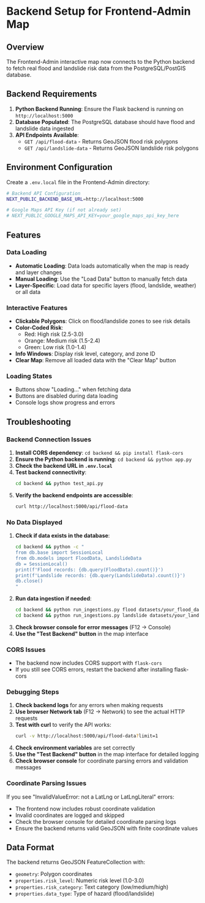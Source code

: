 # Backend Setup for Frontend-Admin Map

## Overview
The Frontend-Admin interactive map now connects to the Python backend to fetch real flood and landslide risk data from the PostgreSQL/PostGIS database.

## Backend Requirements

1. **Python Backend Running**: Ensure the Flask backend is running on `http://localhost:5000`
2. **Database Populated**: The PostgreSQL database should have flood and landslide data ingested
3. **API Endpoints Available**:
   - `GET /api/flood-data` - Returns GeoJSON flood risk polygons
   - `GET /api/landslide-data` - Returns GeoJSON landslide risk polygons

## Environment Configuration

Create a `.env.local` file in the Frontend-Admin directory:

```bash
# Backend API Configuration
NEXT_PUBLIC_BACKEND_BASE_URL=http://localhost:5000

# Google Maps API Key (if not already set)
# NEXT_PUBLIC_GOOGLE_MAPS_API_KEY=your_google_maps_api_key_here
```

## Features

### Data Loading
- **Automatic Loading**: Data loads automatically when the map is ready and layer changes
- **Manual Loading**: Use the "Load Data" button to manually fetch data
- **Layer-Specific**: Load data for specific layers (flood, landslide, weather) or all data

### Interactive Features
- **Clickable Polygons**: Click on flood/landslide zones to see risk details
- **Color-Coded Risk**: 
  - Red: High risk (2.5-3.0)
  - Orange: Medium risk (1.5-2.4)
  - Green: Low risk (1.0-1.4)
- **Info Windows**: Display risk level, category, and zone ID
- **Clear Map**: Remove all loaded data with the "Clear Map" button

### Loading States
- Buttons show "Loading..." when fetching data
- Buttons are disabled during data loading
- Console logs show progress and errors

## Troubleshooting

### Backend Connection Issues
1. **Install CORS dependency**: `cd backend && pip install flask-cors`
2. **Ensure the Python backend is running**: `cd backend && python app.py`
3. **Check the backend URL in `.env.local`**
4. **Test backend connectivity**: 
   ```bash
   cd backend && python test_api.py
   ```
5. **Verify the backend endpoints are accessible**: 
   ```bash
   curl http://localhost:5000/api/flood-data
   ```

### No Data Displayed
1. **Check if data exists in the database**:
   ```bash
   cd backend && python -c "
   from db.base import SessionLocal
   from db.models import FloodData, LandslideData
   db = SessionLocal()
   print(f'Flood records: {db.query(FloodData).count()}')
   print(f'Landslide records: {db.query(LandslideData).count()}')
   db.close()
   "
   ```
2. **Run data ingestion if needed**: 
   ```bash
   cd backend && python run_ingestions.py flood datasets/your_flood_data.shp
   cd backend && python run_ingestions.py landslide datasets/your_landslide_data.shp
   ```
3. **Check browser console for error messages** (F12 → Console)
4. **Use the "Test Backend" button** in the map interface

### CORS Issues
- The backend now includes CORS support with `flask-cors`
- If you still see CORS errors, restart the backend after installing flask-cors

### Debugging Steps
1. **Check backend logs** for any errors when making requests
2. **Use browser Network tab** (F12 → Network) to see the actual HTTP requests
3. **Test with curl** to verify the API works:
   ```bash
   curl -v http://localhost:5000/api/flood-data?limit=1
   ```
4. **Check environment variables** are set correctly
5. **Use the "Test Backend" button** in the map interface for detailed logging
6. **Check browser console** for coordinate parsing errors and validation messages

### Coordinate Parsing Issues
If you see "InvalidValueError: not a LatLng or LatLngLiteral" errors:
- The frontend now includes robust coordinate validation
- Invalid coordinates are logged and skipped
- Check the browser console for detailed coordinate parsing logs
- Ensure the backend returns valid GeoJSON with finite coordinate values

## Data Format

The backend returns GeoJSON FeatureCollection with:
- `geometry`: Polygon coordinates
- `properties.risk_level`: Numeric risk level (1.0-3.0)
- `properties.risk_category`: Text category (low/medium/high)
- `properties.data_type`: Type of hazard (flood/landslide)
